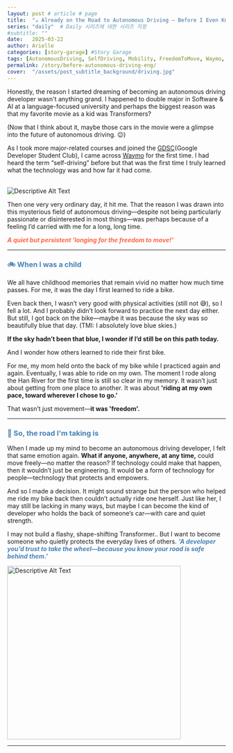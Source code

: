 ```yaml
---
layout: post # article # page
title:  "☕️ Already on the Road to Autonomous Driving — Before I Even Knew It 🇺🇸"
series: "daily"  # Daily 시리즈에 대한 시리즈 지정
#subtitle: ""
date:   2025-03-22
author: Arielle
categories: [story-garage] #Story Garage
tags: [AutonomousDriving, SelfDriving, Mobility, FreedomToMove, Waymo, Memory, Bike, Daily, DeveloperStory, TechnologyForPeople]
permalink: /story/before-autonomous-driving-eng/
cover:  "/assets/post_subtitle_background/driving.jpg"
---
```


<html lang="en">
<head>
    <meta charset="UTF-8">
    <meta name="viewport" content="width=device-width, initial-scale=1.0">
    <title>[Daily]</title>
    <style>
    h2, h3, h4 {
        color: SteelBlue;
    }
</style>
</head>
<body>
</body>
</html>

Honestly, the reason I started dreaming of becoming an autonomous driving developer wasn't anything grand.
I happened to double major in Software & AI at a language-focused university and perhaps the biggest reason was that my favorite movie as a kid was Transformers?


(Now that I think about it, maybe those cars in the movie were a glimpse into the future of autonomous driving. 😉)


As I took more major-related courses and joined the [GDSC](https://gdsc.community.dev/)(Google Developer Student Club), I came across [Waymo](https://waymo.com) for the first time.
I had heard the term “self-driving” before but that was the first time I truly learned what the technology was and how far it had come.

<br>

<img src="{{ '/assets/2025/0322/GDSC.png' | relative_url }}" alt="Descriptive Alt Text" />

<br>

Then one very very ordinary day, it hit me.
That the reason I was drawn into this mysterious field of autonomous driving—despite not being particularly passionate or disinterested in most things—was perhaps because of a feeling I’d carried with me for a long, long time.


<div style="text-align: left;">
    <span style="color:tomato; font-weight: bold; font-style: italic" >A quiet but persistent 'longing for the freedom to move!'</span>
</div>


---

<h3>🚲 When I was a child</h3>

We all have childhood memories that remain vivid no matter how much time passes. For me, it was the day I first learned to ride a bike.

Even back then, I wasn’t very good with physical activities (still not 😅), so I fell a lot. And I probably didn’t look forward to practice the next day either. But still, I got back on the bike—maybe it was because the sky was so beautifully blue that day. (TMI: I absolutely love blue skies.)


**If the sky hadn’t been that blue, I wonder if I’d still be on this path today.**

And I wonder how others learned to ride their first bike.

For me, my mom held onto the back of my bike while I practiced again and again. Eventually, I was able to ride on my own.
The moment I rode along the Han River for the first time is still so clear in my memory. It wasn’t just about getting from one place to another. It was about **'riding at my own pace, toward wherever I chose to go.'**

That wasn’t just movement—**it was 'freedom'.**


---
<h3>🌆 So, the road I'm taking is</h3>

When I made up my mind to become an autonomous driving developer, I felt that same emotion again. **What if anyone, anywhere, at any time,** could move freely—no matter the reason? If technology could make that happen, then it wouldn’t just be engineering.
It would be a form of technology for people—technology that protects and empowers.

And so I made a decision. It might sound strange but the person who helped me ride my bike back then couldn’t actually ride one herself. Just like her, I may still be lacking in many ways, but maybe I can become the kind of developer who holds the back of someone’s car—with care and quiet strength.

I may not build a flashy, shape-shifting Transformer.. But I want to become someone who quietly protects the everyday lives of others. ***<span style="color:steelblue;">'A developer you’d trust to take the wheel—because you know your road is safe behind them.'</span>***



<img src="{{ '/assets/2025/0322/sunset.jpeg' | relative_url }}" alt="Descriptive Alt Text" style="width: 400px;" />


---
